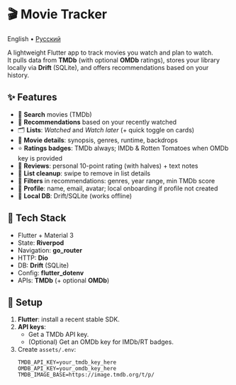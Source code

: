 # 🎬 Movie Tracker

English • [Русский](#-movie-tracker-русский)

A lightweight Flutter app to track movies you watch and plan to watch.  
It pulls data from **TMDb** (with optional **OMDb** ratings), stores your library locally via **Drift** (SQLite), and offers recommendations based on your history.

## ✨ Features

- 🔎 **Search** movies (TMDb)
- 🧠 **Recommendations** based on your recently watched
- 🗂️ **Lists**: *Watched* and *Watch later* (+ quick toggle on cards)
- 🎥 **Movie details**: synopsis, genres, runtime, backdrops
- ⭐ **Ratings badges**: TMDb always; IMDb & Rotten Tomatoes when OMDb key is provided
- 📝 **Reviews**: personal 10-point rating (with halves) + text notes
- 🧹 **List cleanup**: swipe to remove in list details
- 🧰 **Filters** in recommendations: genres, year range, min TMDb score
- 👤 **Profile**: name, email, avatar; local onboarding if profile not created
- 💾 **Local DB**: Drift/SQLite (works offline)

## 🧱 Tech Stack

- Flutter + Material 3
- State: **Riverpod**
- Navigation: **go_router**
- HTTP: **Dio**
- DB: **Drift** (SQLite)
- Config: **flutter_dotenv**
- APIs: **TMDb** (+ optional **OMDb**)

## 🔧 Setup

1. **Flutter**: install a recent stable SDK.
2. **API keys**:
   - Get a TMDb API key.
   - (Optional) Get an OMDb key for IMDb/RT badges.
3. Create `assets/.env`:
   ```env
   TMDB_API_KEY=your_tmdb_key_here
   OMDB_API_KEY=your_omdb_key_here
   TMDB_IMAGE_BASE=https://image.tmdb.org/t/p/
